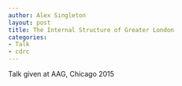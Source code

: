 ```yaml
---
author: Alex Singleton
layout: post
title: The Internal Structure of Greater London
categories:
- Talk
- cdrc
---
```

<script async class="speakerdeck-embed" data-id="4e13481e26b44f8ca366b73092729665" data-ratio="1.33333333333333" src="//speakerdeck.com/assets/embed.js"></script>


Talk given at AAG, Chicago 2015
